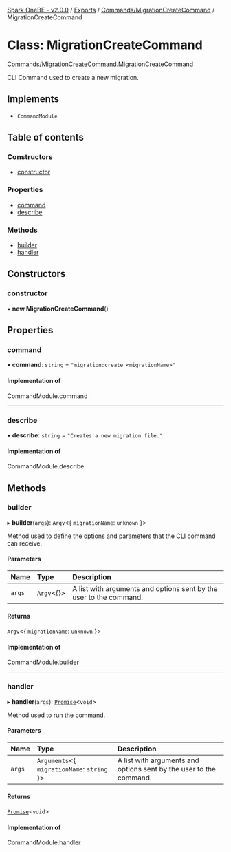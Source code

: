 [Spark OneBE - v2.0.0](../README.md) / [Exports](../modules.md) / [Commands/MigrationCreateCommand](../modules/Commands_MigrationCreateCommand.md) / MigrationCreateCommand

# Class: MigrationCreateCommand

[Commands/MigrationCreateCommand](../modules/Commands_MigrationCreateCommand.md).MigrationCreateCommand

CLI Command used to create a new migration.

## Implements

- `CommandModule`

## Table of contents

### Constructors

- [constructor](Commands_MigrationCreateCommand.MigrationCreateCommand.md#constructor)

### Properties

- [command](Commands_MigrationCreateCommand.MigrationCreateCommand.md#command)
- [describe](Commands_MigrationCreateCommand.MigrationCreateCommand.md#describe)

### Methods

- [builder](Commands_MigrationCreateCommand.MigrationCreateCommand.md#builder)
- [handler](Commands_MigrationCreateCommand.MigrationCreateCommand.md#handler)

## Constructors

### constructor

• **new MigrationCreateCommand**()

## Properties

### command

• **command**: `string` = `"migration:create <migrationName>"`

#### Implementation of

CommandModule.command

___

### describe

• **describe**: `string` = `"Creates a new migration file."`

#### Implementation of

CommandModule.describe

## Methods

### builder

▸ **builder**(`args`): `Argv`<{ `migrationName`: `unknown`  }\>

Method used to define the options and parameters that the CLI command
can receive.

#### Parameters

| Name | Type | Description |
| :------ | :------ | :------ |
| `args` | `Argv`<{}\> | A list with arguments and options sent by the user to the command. |

#### Returns

`Argv`<{ `migrationName`: `unknown`  }\>

#### Implementation of

CommandModule.builder

___

### handler

▸ **handler**(`args`): [`Promise`]( https://developer.mozilla.org/en-US/docs/Web/JavaScript/Reference/Global_Objects/Promise )<`void`\>

Method used to run the command.

#### Parameters

| Name | Type | Description |
| :------ | :------ | :------ |
| `args` | `Arguments`<{ `migrationName`: `string`  }\> | A list with arguments and options sent by the user to the command. |

#### Returns

[`Promise`]( https://developer.mozilla.org/en-US/docs/Web/JavaScript/Reference/Global_Objects/Promise )<`void`\>

#### Implementation of

CommandModule.handler
